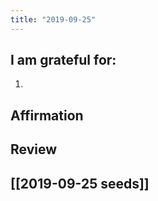 ```yaml
---
title: "2019-09-25"
---
```

## I am grateful for:
1. 

## Affirmation

## Review



## [[2019-09-25 seeds]]
